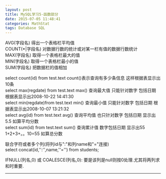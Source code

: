 ```yaml
---
layout: post
title: MySQL学习5-函数部分
date: 2015-07-05 11:48:41
categories: MathStat
tags: Database SQL
---
```


AVG(字段名) 得出一个表格栏平均值   
COUNT(*|字段名) 对数据行数的统计或对某一栏有值的数据行数统计   
MAX(字段名) 取得一个表格栏最大的值   
MIN(字段名) 取得一个表格栏最小的值   
SUM(字段名) 把数据栏的值相加   

select count(id) from test.text count()表示查询有多少条信息 这样根据表显示出10条   
select max(regdate) from test.text max() 查询最大值 只能针对数字 包括日期 根据表显示出2008-10-22 14:41:30   
select min(regdate)from test.text min() 查询最小值 只能针对数字 包括日期 根据表显示出2008-10-07 13:21:32   
select avg(id) from test.text   avg() 查询平均值 也只针对数字 包括日期 显示出5.5 如算平均分数   
select sum(id) from test.text   sum() 查询累计值 数字包括日期 显示出55 1+2+3+。。10=55 如算总分数   


联合字符或者多个列(将列id与":"和列name和"="连接)   
select concat(id,'':'',name,''='') from students; 

IFNULL(列名,0) 或 COALESCE(列名,0): 要是该列是null则按0处理.尤其将两列求和时重要.

---
